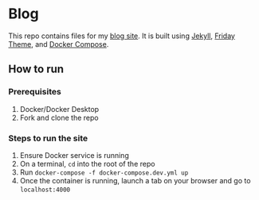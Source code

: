 # Blog

This repo contains files for my [blog site](https://levimatheri.github.io/blog/). It is built using [Jekyll](https://jekyllrb.com/), [Friday Theme](https://github.com/sfreytag/friday-theme), and [Docker Compose](https://docs.docker.com/compose/).

## How to run
### Prerequisites
1. Docker/Docker Desktop
2. Fork and clone the repo
### Steps to run the site
1. Ensure Docker service is running
2. On a terminal, `cd` into the root of the repo
3. Run `docker-compose -f docker-compose.dev.yml up` 
4. Once the container is running, launch a tab on your browser and go to `localhost:4000`
